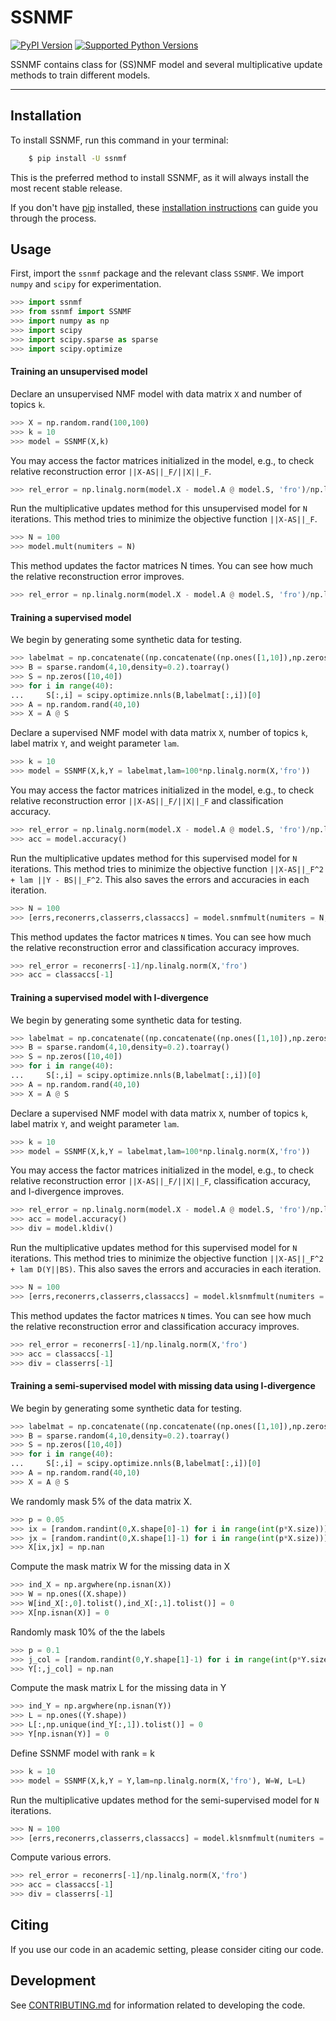 # SSNMF

[![PyPI Version](https://img.shields.io/pypi/v/ssnmf.svg)](https://pypi.org/project/ssnmf/)
[![Supported Python Versions](https://img.shields.io/pypi/pyversions/ssnmf.svg)](https://pypi.org/project/ssnmf/)

SSNMF contains class for (SS)NMF model and several multiplicative update methods to train different models.

---

## Installation

To install SSNMF, run this command in your terminal:

```bash
    $ pip install -U ssnmf
```

This is the preferred method to install SSNMF, as it will always install the most recent stable release.

If you don't have [pip](https://pip.pypa.io) installed, these [installation instructions](http://docs.python-guide.org/en/latest/starting/installation/) can guide
you through the process.

## Usage

First, import the `ssnmf` package and the relevant class `SSNMF`.  We import `numpy` and `scipy` for experimentation. 

```python
>>> import ssnmf
>>> from ssnmf import SSNMF
>>> import numpy as np
>>> import scipy
>>> import scipy.sparse as sparse
>>> import scipy.optimize
```

#### Training an unsupervised model

Declare an unsupervised NMF model with data matrix `X` and number of topics `k`.  

```python
>>> X = np.random.rand(100,100)
>>> k = 10
>>> model = SSNMF(X,k)
```

You may access the factor matrices initialized in the model, e.g., to check relative reconstruction error `||X-AS||_F/||X||_F`.

```python
>>> rel_error = np.linalg.norm(model.X - model.A @ model.S, 'fro')/np.linalg.norm(model.X,'fro')
```

Run the multiplicative updates method for this unsupervised model for `N` iterations.  This method tries to minimize the objective function `||X-AS||_F`. 

```python
>>> N = 100
>>> model.mult(numiters = N)
```

This method updates the factor matrices N times.  You can see how much the relative reconstruction error improves.

```python
>>> rel_error = np.linalg.norm(model.X - model.A @ model.S, 'fro')/np.linalg.norm(model.X,'fro')
```

#### Training a supervised model

We begin by generating some synthetic data for testing.
```python
>>> labelmat = np.concatenate((np.concatenate((np.ones([1,10]),np.zeros([1,30])),axis=1),np.concatenate((np.zeros([1,10]),np.ones([1,10]),np.zeros([1,20])),axis=1),np.concatenate((np.zeros([1,20]),np.ones([1,10]),np.zeros([1,10])),axis=1),np.concatenate((np.zeros([1,30]),np.ones([1,10])),axis=1)))
>>> B = sparse.random(4,10,density=0.2).toarray()
>>> S = np.zeros([10,40])
>>> for i in range(40):
... 	S[:,i] = scipy.optimize.nnls(B,labelmat[:,i])[0]
>>> A = np.random.rand(40,10)
>>> X = A @ S
```

Declare a supervised NMF model with data matrix `X`, number of topics `k`, label matrix `Y`, and weight parameter `lam`.  

```python
>>> k = 10
>>> model = SSNMF(X,k,Y = labelmat,lam=100*np.linalg.norm(X,'fro'))
```

You may access the factor matrices initialized in the model, e.g., to check relative reconstruction error `||X-AS||_F/||X||_F` and classification accuracy.

```python
>>> rel_error = np.linalg.norm(model.X - model.A @ model.S, 'fro')/np.linalg.norm(model.X,'fro')
>>> acc = model.accuracy()
```

Run the multiplicative updates method for this supervised model for `N` iterations.  This method tries to minimize the objective function `||X-AS||_F^2 + lam ||Y - BS||_F^2`. This also saves the errors and accuracies in each iteration.

```python
>>> N = 100
>>> [errs,reconerrs,classerrs,classaccs] = model.snmfmult(numiters = N,saveerrs = True)
```

This method updates the factor matrices `N` times.  You can see how much the relative reconstruction error and classification accuracy improves.

```python
>>> rel_error = reconerrs[-1]/np.linalg.norm(X,'fro')
>>> acc = classaccs[-1]
```

#### Training a supervised model with I-divergence

We begin by generating some synthetic data for testing.
```python
>>> labelmat = np.concatenate((np.concatenate((np.ones([1,10]),np.zeros([1,30])),axis=1),np.concatenate((np.zeros([1,10]),np.ones([1,10]),np.zeros([1,20])),axis=1),np.concatenate((np.zeros([1,20]),np.ones([1,10]),np.zeros([1,10])),axis=1),np.concatenate((np.zeros([1,30]),np.ones([1,10])),axis=1)))
>>> B = sparse.random(4,10,density=0.2).toarray()
>>> S = np.zeros([10,40])
>>> for i in range(40):
...     S[:,i] = scipy.optimize.nnls(B,labelmat[:,i])[0]
>>> A = np.random.rand(40,10)
>>> X = A @ S
```

Declare a supervised NMF model with data matrix `X`, number of topics `k`, label matrix `Y`, and weight parameter `lam`.  

```python
>>> k = 10
>>> model = SSNMF(X,k,Y = labelmat,lam=100*np.linalg.norm(X,'fro'))
```

You may access the factor matrices initialized in the model, e.g., to check relative reconstruction error `||X-AS||_F/||X||_F`, classification accuracy, and I-divergence improves.

```python
>>> rel_error = np.linalg.norm(model.X - model.A @ model.S, 'fro')/np.linalg.norm(model.X,'fro')
>>> acc = model.accuracy()
>>> div = model.kldiv()
```

Run the multiplicative updates method for this supervised model for `N` iterations.  This method tries to minimize the objective function `||X-AS||_F^2 + lam D(Y||BS)`. This also saves the errors and accuracies in each iteration.

```python
>>> N = 100
>>> [errs,reconerrs,classerrs,classaccs] = model.klsnmfmult(numiters = N,saveerrs = True)
```

This method updates the factor matrices `N` times.  You can see how much the relative reconstruction error and classification accuracy improves.

```python
>>> rel_error = reconerrs[-1]/np.linalg.norm(X,'fro')
>>> acc = classaccs[-1]
>>> div = classerrs[-1]
```

#### Training a semi-supervised model with missing data using I-divergence
We begin by generating some synthetic data for testing.
```python
>>> labelmat = np.concatenate((np.concatenate((np.ones([1,10]),np.zeros([1,30])),axis=1),np.concatenate((np.zeros([1,10]),np.ones([1,10]),np.zeros([1,20])),axis=1),np.concatenate((np.zeros([1,20]),np.ones([1,10]),np.zeros([1,10])),axis=1),np.concatenate((np.zeros([1,30]),np.ones([1,10])),axis=1)))
>>> B = sparse.random(4,10,density=0.2).toarray()
>>> S = np.zeros([10,40])
>>> for i in range(40):
...     S[:,i] = scipy.optimize.nnls(B,labelmat[:,i])[0]
>>> A = np.random.rand(40,10)
>>> X = A @ S
```

We randomly mask 5% of the data matrix X.
```python
>>> p = 0.05
>>> ix = [random.randint(0,X.shape[0]-1) for i in range(int(p*X.size))]
>>> jx = [random.randint(0,X.shape[1]-1) for i in range(int(p*X.size))]
>>> X[ix,jx] = np.nan
```

Compute the mask matrix W for the missing data in X
```python
>>> ind_X = np.argwhere(np.isnan(X))
>>> W = np.ones((X.shape))
>>> W[ind_X[:,0].tolist(),ind_X[:,1].tolist()] = 0
>>> X[np.isnan(X)] = 0
```

Randomly mask 10% of the the labels
```python
>>> p = 0.1
>>> j_col = [random.randint(0,Y.shape[1]-1) for i in range(int(p*Y.size))]
>>> Y[:,j_col] = np.nan
```

Compute the mask matrix L for the missing data in Y
```python
>>> ind_Y = np.argwhere(np.isnan(Y))
>>> L = np.ones((Y.shape))
>>> L[:,np.unique(ind_Y[:,1]).tolist()] = 0
>>> Y[np.isnan(Y)] = 0
```

Define SSNMF model with rank = k
```python
>>> k = 10
>>> model = SSNMF(X,k,Y = Y,lam=np.linalg.norm(X,'fro'), W=W, L=L)
```

Run the multiplicative updates method for the semi-supervised model for `N` iterations.
```python
>>> N = 100
>>> [errs,reconerrs,classerrs,classaccs] = model.klsnmfmult(numiters = N,saveerrs = True)
```

Compute various errors.
```python
>>> rel_error = reconerrs[-1]/np.linalg.norm(X,'fro')
>>> acc = classaccs[-1]
>>> div = classerrs[-1]
```

## Citing
If you use our code in an academic setting, please consider citing our code.
<!---Please cite our paper: ... -->



## Development
See [CONTRIBUTING.md](CONTRIBUTING.md) for information related to developing the code.
